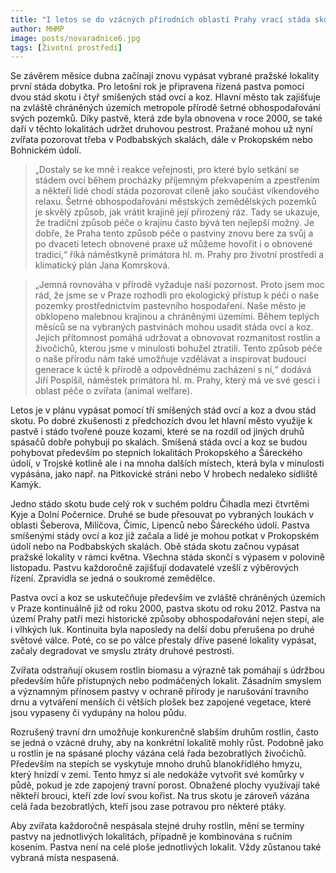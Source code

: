 ```yaml
---
title: "I letos se do vzácných přírodních oblastí Prahy vrací stáda skotu, ovcí a koz"
author: MHMP
image: posts/novaradnice6.jpg
tags: [Životní prostředí]
---
```

 
Se závěrem měsíce dubna začínají znovu vypásat vybrané pražské lokality první stáda dobytka. Pro letošní rok je připravena řízená pastva pomocí dvou stád skotu i čtyř smíšených stád ovcí a koz. Hlavní město tak zajišťuje na zvláště chráněných územích metropole přírodě šetrné obhospodařování svých pozemků. Díky pastvě, která zde byla obnovena v roce 2000, se také daří v těchto lokalitách udržet druhovou pestrost. Pražané mohou už nyní zvířata pozorovat třeba v Podbabských skalách, dále v Prokopském nebo Bohnickém údolí.

> „Dostaly se ke mně i reakce veřejnosti, pro které bylo setkání se stádem ovcí během procházky příjemným překvapením a zpestřením a někteří lidé chodí stáda pozorovat cíleně jako součást víkendového relaxu. Šetrné obhospodařování městských zemědělských pozemků je skvělý způsob, jak vrátit krajině její přirozený ráz. Tady se ukazuje, že tradiční způsob péče o krajinu často bývá ten nejlepší možný. Je dobře, že Praha tento způsob péče o pastviny znovu bere za svůj a po dvaceti letech obnovené praxe už můžeme hovořit i o obnovené tradici,“ říká náměstkyně primátora hl. m. Prahy pro životní prostředí a klimatický plán Jana Komrsková.

> „Jemná rovnováha v přírodě vyžaduje naši pozornost. Proto jsem moc rád, že jsme se v Praze rozhodli pro ekologický přístup k péči o naše pozemky prostřednictvím pastevního hospodaření. Naše město je obklopeno malebnou krajinou a chráněnými územími. Během teplých měsíců se na vybraných pastvinách mohou usadit stáda ovcí a koz. Jejich přítomnost pomáhá udržovat a obnovovat rozmanitost rostlin a živočichů, kterou jsme v minulosti bohužel ztratili. Tento způsob péče o naše přírodu nám také umožňuje vzdělávat a inspirovat budoucí generace k úctě k přírodě a odpovědnému zacházení s ní,“ dodává Jiří Pospíšil, náměstek primátora hl. m. Prahy, který má ve své gesci i oblast péče o zvířata (animal welfare).

Letos je v plánu vypásat pomocí tří smíšených stád ovcí a koz a dvou stád skotu. Po dobré zkušenosti z předchozích dvou let hlavní město využije k pastvě i stádo tvořené pouze kozami, které se na rozdíl od jiných druhů spásačů dobře pohybují po skalách. Smíšená stáda ovcí a koz se budou pohybovat především po stepních lokalitách Prokopského a Šáreckého údolí, v Trojské kotlině ale i na mnoha dalších místech, která byla v minulosti vypásána, jako např. na Pitkovické stráni nebo V hrobech nedaleko sídliště Kamýk.

Jedno stádo skotu bude celý rok v suchém poldru Čihadla mezi čtvrtěmi Kyje a Dolní Počernice. Druhé se bude přesouvat po vybraných loukách v oblasti Šeberova, Milíčova, Čimic, Lipenců nebo Šáreckého údolí. Pastva smíšenými stády ovcí a koz již začala a lidé je mohou potkat v Prokopském údolí nebo na Podbabských skalách. Obě stáda skotu začnou vypásat pražské lokality v rámci května. Všechna stáda skončí s výpasem v polovině listopadu. Pastvu každoročně zajišťují dodavatelé vzešlí z výběrových řízení. Zpravidla se jedná o soukromé zemědělce.

Pastva ovcí a koz se uskutečňuje především ve zvláště chráněných územích v Praze kontinuálně již od roku 2000, pastva skotu od roku 2012. Pastva na území Prahy patří mezi historické způsoby obhospodařování nejen stepí, ale i vlhkých luk. Kontinuita byla naposledy na delší dobu přerušena po druhé světové válce. Poté, co se po válce přestaly dříve pasené lokality vypásat, začaly degradovat ve smyslu ztráty druhové pestrosti.

Zvířata odstraňují okusem rostlin biomasu a výrazně tak pomáhají s údržbou především hůře přístupných nebo podmáčených lokalit. Zásadním smyslem a významným přínosem pastvy v ochraně přírody je narušování travního drnu a vytváření menších či větších plošek bez zapojené vegetace, které jsou vypaseny či vydupány na holou půdu.

Rozrušený travní drn umožňuje konkurenčně slabším druhům rostlin, často se jedná o vzácné druhy, aby na konkrétní lokalitě mohly růst. Podobně jako u rostlin je na spásané plochy vázána celá řada bezobratlých živočichů. Především na stepích se vyskytuje mnoho druhů blanokřídlého hmyzu, který hnízdí v zemi. Tento hmyz si ale nedokáže vytvořit své komůrky v půdě, pokud je zde zapojený travní porost. Obnažené plochy využívají také někteří brouci, kteří zde loví svou kořist. Na trus skotu je zároveň vázána celá řada bezobratlých, kteří jsou zase potravou pro některé ptáky.

Aby zvířata každoročně nespásala stejné druhy rostlin, mění se termíny pastvy na jednotlivých lokalitách, případně je kombinována s ručním kosením. Pastva není na celé ploše jednotlivých lokalit. Vždy zůstanou také vybraná místa nespasená.
